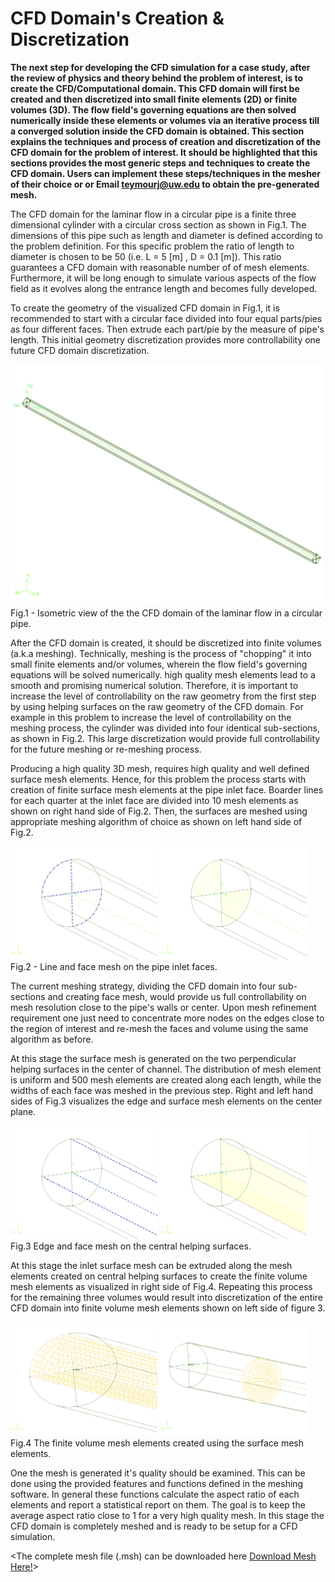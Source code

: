 # CFD Domain's Creation & Discretization

**The next step for developing the CFD simulation for a case study, after the review of physics and theory behind the problem of interest, is to create the CFD/Computational domain. This CFD domain will first be created and then discretized into small finite elements (2D) or finite volumes (3D). The flow field's governing equations are then solved numerically inside these elements or volumes via an iterative process till a converged solution inside the CFD domain is obtained. This section explains the techniques and process of creation and discretization of the CFD domain for the problem of interest. It should be highlighted that this sections provides the most generic steps and techniques to create the CFD domain. Users can implement these steps/techniques in the mesher of their choice or or Email teymourj@uw.edu to obtain the pre-generated mesh.**

The CFD domain for the laminar flow in a circular pipe is a finite three dimensional cylinder with a circular cross section as shown in Fig.1. The dimensions of this pipe such as length and diameter is defined according to the problem definition. For this specific problem the ratio of length to diameter is chosen to be 50 (i.e. L = 5 [m] , D = 0.1 [m]). This ratio guarantees a CFD domain with reasonable number of of mesh elements. Furthermore, it will be long enough to simulate various aspects of the flow field as it evolves along the entrance length and becomes fully developed.

To create the geometry of the visualized CFD domain in Fig.1, it is recommended to start with a circular face divided into four equal parts/pies as four different faces. Then extrude each part/pie by the measure of pipe's length. This initial geometry discretization provides more controllability one future CFD domain discretization.

<img src="./Images/CFD_domain_full.png" width="500">
</br>
Fig.1 - Isometric view of the the CFD domain of the laminar flow in a circular pipe.

After the CFD domain is created, it should be discretized into finite volumes (a.k.a meshing). Technically, meshing is the process of "chopping" it into small finite elements and/or volumes, wherein the flow field's governing equations will be solved numerically. high quality mesh elements lead to a smooth and promising numerical solution. Therefore, it is important to increase the level of controllability on the raw geometry from the first step by using helping surfaces on the raw geometry of the CFD domain. For example in this problem to increase the level of controllability on the meshing process, the cylinder was divided into four identical sub-sections, as shown in Fig.2. This large discretization would provide full controllability for the future meshing or re-meshing process.

Producing a high quality 3D mesh, requires high quality and well defined surface mesh elements. Hence, for this problem the process starts with creation of finite surface mesh elements at the pipe inlet face. Boarder lines for each quarter at the inlet face are divided into 10 mesh elements as shown on right hand side of Fig.2. Then, the surfaces are meshed using appropriate meshing algorithm of choice as shown on left hand side of Fig.2.

<img src="./Images/CFD_domain_inlet_linemesh.png" width="235"> <img src="./Images/CFD_domain_inlet_facemesh.png" width="235">
</br>
Fig.2 - Line and face mesh on the pipe inlet faces.

The current meshing strategy, dividing the CFD domain into four sub-sections and creating face mesh, would provide us full controllability on mesh resolution close to the pipe's walls or center. Upon mesh refinement requirement one just need to concentrate more nodes on the edges close to the region of interest and re-mesh the faces and volume using the same algorithm as before.

At this stage the surface mesh is generated on the two perpendicular helping surfaces in the center of channel. The distribution of mesh element is uniform and 500 mesh elements are created along each length, while the widths of each face was meshed in the previous step. Right and left hand sides of Fig.3 visualizes the edge and surface mesh elements on the center plane.

<img src="./Images/CFD_domain_center_linemesh.png" width="235">
<img src="./Images/CFD_domain_center_facemesh.png" width="235">
</br>
Fig.3 Edge and face mesh on the central helping surfaces.

At this stage the inlet surface mesh can be extruded along the mesh elements created on central helping surfaces to create the finite volume mesh elements as visualized in right side of Fig.4. Repeating this process for the remaining three volumes would result into discretization of the entire CFD domain into finite volume mesh elements shown on left side of figure 3.

<img src="./Images/CFD_domain_halve_vol_mesh.png" width="235">
<img src="./Images/CFD_domain_cut_vol_mesh.png" width="235">
</br>
Fig.4 The finite volume mesh elements created using the surface mesh elements.

One the mesh is generated it's quality should be examined. This can be done using the provided features and functions defined in the meshing software. In general these functions calculate the aspect ratio of each elements and report a statistical report on them. The goal is to keep the average aspect ratio close to 1 for a very high quality mesh. In this stage the CFD domain is completely meshed and is ready to be setup for a CFD simulation.

<More explanations can be added here on the concept of mesh examination.>



<The complete mesh file (.msh) can be downloaded here [Download Mesh Here!](link)>
